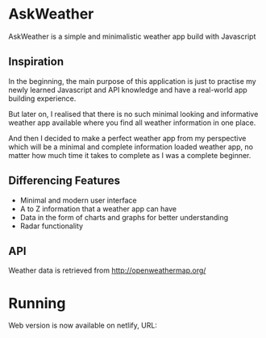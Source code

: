
# AskWeather

AskWeather is a simple and minimalistic weather app build with Javascript


## Inspiration

In the beginning, the main purpose of this application is just to practise my newly learned Javascript and API knowledge and have a real-world app building experience.

But later on, I realised that there is no such minimal looking and informative weather app available where you find all weather information in one place.

And then I decided to make a perfect weather app from my perspective which will be a minimal and complete  information loaded weather app, no matter how much time it takes to complete as I was a complete beginner.

## Differencing Features


- Minimal and modern user interface 
- A to Z information that a weather app can have 
- Data in the form of charts and graphs for better understanding
- Radar functionality


## API

Weather data is retrieved from http://openweathermap.org/
# Running

Web version is now available on netlify, URL: 
